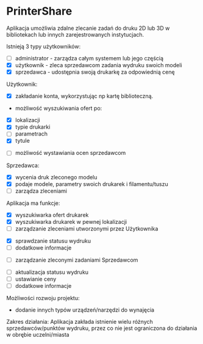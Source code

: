 # PrinterShare

Aplikacja umożliwia zdalne zlecanie zadań do druku 2D lub 3D w bibliotekach lub innych zarejestrowanych instytucjach.

Istnieją 3 typy użytkowników:
 - [ ] administrator - zarządza całym systemem lub jego częścią
 - [x] użytkownik - zleca sprzedawcom zadania wydruku swoich modeli
 - [x] sprzedawca - udostępnia swoją drukarkę za odpowiednią cenę

Użytkownik:
 - [x] zakładanie konta, wykorzystując np kartę biblioteczną.
 - możliwość wyszukiwania ofert po:
  * [x] lokalizacji
  * [x] typie drukarki
  * [ ] parametrach
  * [x] tytule
 - [ ] możliwość wystawiania ocen sprzedawcom

Sprzedawca:
 - [x] wycenia druk zleconego modelu
 - [x] podaje modele, parametry swoich drukarek i filamentu/tuszu
 - [ ] zarządza zleceniami

Aplikacja ma funkcje:
 - [x] wyszukiwarka ofert drukarek
 - [x] wyszukiwarka drukarek w pewnej lokalizacji
 - [ ] zarządzanie zleceniami utworzonymi przez Użytkownika
  * [x] sprawdzanie statusu wydruku
  * [ ] dodatkowe informacje
 - [ ] zarządzanie zleconymi zadaniami Sprzedawcom
  * [ ] aktualizacja statusu wydruku
  * [ ] ustawianie ceny
  * [ ] dodatkowe informacje

Możliwości rozwoju projektu:
 - dodanie innych typów urządzeń/narzędzi do wynajęcia

Zakres działania:
Aplikacja zakłada istnienie wielu różnych sprzedawców/punktów wydruku, przez co nie jest ograniczona do działania w obrębie uczelni/miasta
